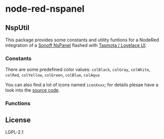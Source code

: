 # node-red-nspanel

## NspUtil

This package provides some constants and utility funtions for a NodeRed integration of a 
[Sonoff NsPanel](https://sonoff.tech/product/central-control-panel/nspanel/)
flashed with [Tasmota / Lovelace UI](https://docs.nspanel.pky.eu/).

### Constants

There are some predefined color values: `colBlack`, `colGray`, `colWhite`, `colRed`, `colYellow`, 
`colGreen`, `colBlue`, `colAqua`

You can also find a lot of icons named `iconXxxx`; for details plesae have a look into the 
[source code](nsp_utilities.js).

### Functions

## License

LGPL-2.1
